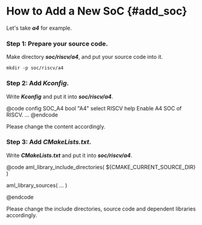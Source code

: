 How to Add a New SoC	{#add_soc}
==========

Let's take ***a4*** for example.

### Step 1: Prepare your source code. ###
Make directory ***soc/riscv/a4***, and put your source code into it.

	mkdir -p soc/riscv/a4

### Step 2: Add ***Kconfig***. ###
Write ***Kconfig*** and put it into ***soc/riscv/a4***.

@code
config SOC_A4
	bool "A4"
	select RISCV
	help
	  Enable A4 SOC of RISCV.
...
@endcode

Please change the content accordingly.

### Step 3: Add ***CMakeLists.txt***. ###
Write ***CMakeLists.txt*** and put it into ***soc/riscv/a4***.

@code
aml_library_include_directories(
	${CMAKE_CURRENT_SOURCE_DIR}
)

aml_library_sources(
	...
)

@endcode

Please change the include directories, source code and dependent libraries accordingly.

